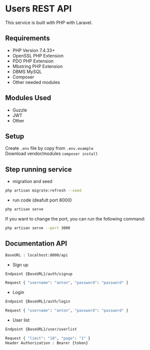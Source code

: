 # Users REST API

This service is built with PHP with Laravel.

## Requirements

- PHP Version 7.4.33+
- OpenSSL PHP Extension
- PDO PHP Extension
- Mbstring PHP Extension
- DBMS MySQL
- Composer
- Other needed modules

## Modules Used

- Guzzle
- JWT
- Other

## Setup

Create `.env` file by copy from `.env.example`  
Download vendor/modules `composer install`

## Step running service

- migration and seed
```bash
php artisan migrate:refresh --seed
```

- run code (deafult port 8000)
```bash
php artisan serve
```

If you want to change the port, you can run the following command:
```bash
php artisan serve --port 3000
```


## Documentation API

```bash
BaseURL : localhost:8000/api
```

- Sign up
```bash
Endpoint {BaseURL}/auth/signup
```
```bash
Request { "username": "anton", "password": "password" }
```

- Login
```bash
Endpoint {BaseURL}/auth/login
```
```bash
Request { "username": "anton", "password": "password" }
```

- User list
```bash
Endpoint {BaseURL}/user/userlist
```
```bash
Request { "limit": "10", "page": "1" }
Header Authorization : Bearer {token}
```
